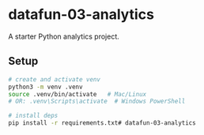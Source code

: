 # datafun-03-analytics

A starter Python analytics project.

## Setup

```bash
# create and activate venv
python3 -m venv .venv
source .venv/bin/activate   # Mac/Linux
# OR: .venv\Scripts\activate  # Windows PowerShell

# install deps
pip install -r requirements.txt# datafun-03-analytics